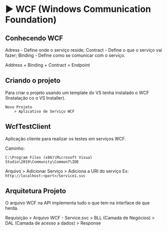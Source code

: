 #                   ► WCF (Windows Communication Foundation)

## Conhecendo WCF

Adress   - Define onde o serviço reside;
Contract - Define o que o serviço vai fazer;
Binding  - Define como se comunicar com o serviço.

Address + Binding + Contract = Endpoint 

## Criando o projeto

Para criar o projeto usando um template do VS tenha instalado o WCF (Instalação co o VS Installer).

    Novo Projeto
        > Aplicativo de Serviço WCF

## WcfTestClient

Aplicação cliente para realizar os testes em serviços WCF.

Caminho:

    C:\Program Files (x86)\Microsoft Visual Studio\2019\Community\Common7\IDE

Arquivo
    > Adicionar Serviço
        > Adiciona a URI do serviço Ex: `http://localhost:<port>/Service1.svc`

## Arquitetura Projeto

O arquivo WCF na API implementa tudo o que tem na interface de que herda.

Requisição
    > Arquivo WCF - Service.svc
        > BLL (Camada de Negócios)
            > DAL (Camada de acesso a dados)
                > Response
